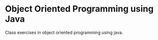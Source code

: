Object Oriented Programming using Java
========================================
Class exercises in object oriented programming using java.
